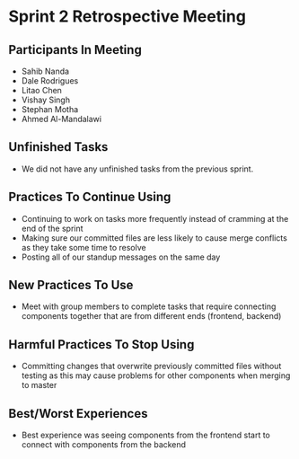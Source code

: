 # Sprint 2 Retrospective Meeting

## Participants In Meeting
- Sahib Nanda
- Dale Rodrigues
- Litao Chen
- Vishay Singh
- Stephan Motha
- Ahmed Al-Mandalawi

## Unfinished Tasks
- We did not have any unfinished tasks from the previous sprint.

## Practices To Continue Using 
- Continuing to work on tasks more frequently instead of cramming at the end of the sprint
- Making sure our committed files are less likely to cause merge conflicts as they take some time to resolve
- Posting all of our standup messages on the same day

## New Practices To Use
- Meet with group members to complete tasks that require connecting components together that are from different ends (frontend, backend)

## Harmful Practices To Stop Using
- Committing changes that overwrite previously committed files without testing as this may cause problems for other components when merging to master

## Best/Worst Experiences 
- Best experience was seeing components from the frontend start to connect with components from the backend  